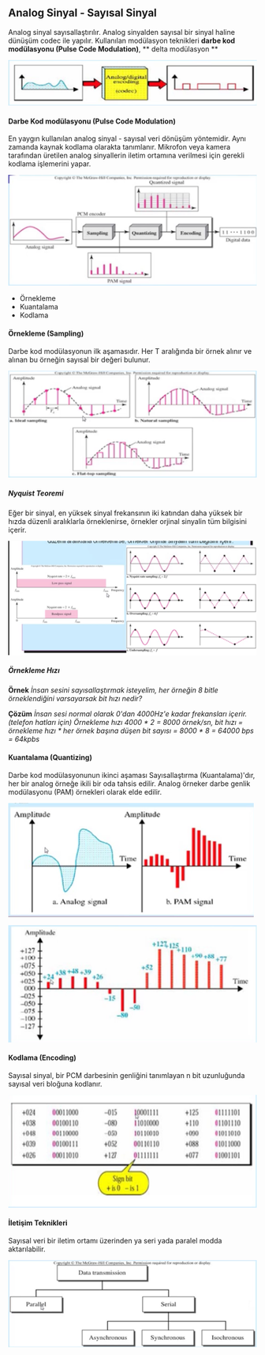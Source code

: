 Analog Sinyal - Sayısal Sinyal
-----

Analog sinyal sayısallaştırılır. Analog sinyalden sayısal bir sinyal haline dünüşüm codec ile yapılır. Kullanılan modülasyon teknikleri **darbe kod modülasyonu (Pulse Code Modulation)**, ** delta modülasyon **

![](analog-digital-codec.png)

#### Darbe Kod modülasyonu (Pulse Code Modulation)

En yaygın kullanılan analog sinyal - sayısal veri dönüşüm yöntemidir. Aynı zamanda kaynak kodlama olarakta tanımlanır. Mikrofon veya kamera tarafından üretilen analog sinyallerin iletim ortamına verilmesi için gerekli kodlama işlemerini yapar.

![](pcm.png)

* Örnekleme
* Kuantalama
* Kodlama

#### Örnekleme (Sampling)
Darbe kod modülasyonun ilk aşamasıdır. Her T aralığında bir örnek alınır ve alınan bu örneğin sayısal bir değeri bulunur. 

![](sampling.png)

##### Nyquist Teoremi
Eğer bir sinyal, en yüksek sinyal frekansının iki katından daha yüksek bir hızda düzenli aralıklarla örneklenirse, örnekler orjinal sinyalin tüm bilgisini içerir.

![](nyquist.png)

##### Örnekleme Hızı
**Örnek** _İnsan sesini sayısallaştırmak isteyelim, her örneğin 8 bitle örneklendiğini varsayarsak bit hızı nedir?_

**Çözüm** _İnsan sesi normal olarak 0'dan 4000Hz'e kadar frekansları içerir. (telefon hatları için) Örnekleme hızı 4000 * 2 = 8000 örnek/sn, bit hızı = örnekleme hızı * her örnek başına düşen bit sayısı = 8000 * 8 = 64000 bps = 64kpbs_

#### Kuantalama (Quantizing)
Darbe kod modülasyonunun ikinci aşaması Sayısallaştırma (Kuantalama)'dır, her bir analog örneğe ikili bir oda tahsis edilir. Analog örneker darbe genlik modülasyonu (PAM) örnekleri olarak elde edilir.

![](pam.png)

![](kuantalama.png)


#### Kodlama (Encoding)
Sayısal sinyal, bir PCM darbesinin genliğini tanımlayan n bit uzunluğunda sayısal veri bloğuna kodlanır.

![](kodlama.png)

#### İletişim Teknikleri
Sayısal veri bir iletim ortamı üzerinden ya seri yada paralel modda aktarılabilir.

![](iletisim-teknikleri.png)

